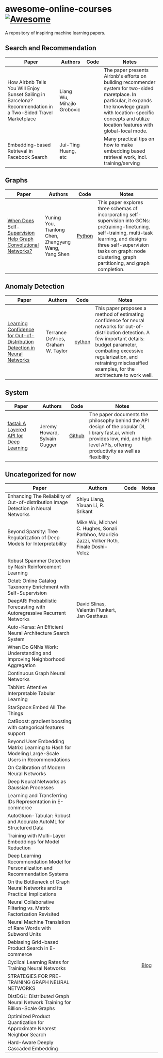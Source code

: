 # awesome-online-courses [![Awesome](https://awesome.re/badge.svg)](https://awesome.re)

A repository of inspiring machine learning papers.

## Search and Recommendation
| Paper | Authors | Code | Notes |
| --- | --- | --- | --- |
|How Airbnb Tells You Will Enjoy Sunset Sailing in Barcelona? Recommendation in a Two-Sided Travel Marketplace|Liang Wu, Mihajlo Grobovic | | The paper presents Airbnb's efforts on building recommender system for two-sided maretplace. In particular, it expands the knowlege graph with location-specific concepts and utilize location features with global-local mode. |
|Embedding-based Retrieval in Facebook Search| Jui-Ting Huang, etc| | Many practical tips on how to make embedding based retrieval work, incl. training/serving|
## Graphs
| Paper | Authors | Code | Notes |
| --- | --- | --- | --- |
|[When Does Self-Supervision Help Graph Convolutional Networks?](https://arxiv.org/abs/2006.09136)|Yuning You, Tianlong Chen, Zhangyang Wang, Yang Shen|[Python](https://github.com/Shen-Lab/SS-GCNs)| This paper explores three schemas of incorporating self-supervision into GCNs: pretraining+finetuning, self-training, multi-task learning, and designs three self-supervision tasks on graph: node clustering, graph partitioning, and graph completion.|

## Anomaly Detection
| Paper | Authors | Code | Notes |
| --- | --- | --- | --- |
|[Learning Confidence for Out-of-Distribution Detection in Neural Networks](https://arxiv.org/abs/1802.04865)|Terrance DeVries, Graham W. Taylor| [python](https://github.com/uoguelph-mlrg/confidence_estimation) | This paper proposes a method of estimating confidence for neural networks for out-of-distribution detection. A few important details: budget parameter, combating excessive regularization, and retraining misclassified examples, for the architecture to work well.|

## System
| Paper | Authors | Code | Notes |
| --- | --- | --- | --- |
|[fastai: A Layered API for Deep Learning](https://arxiv.org/abs/2002.04688)|Jeremy Howard, Sylvain Gugger|[Github](https://github.com/fastai/fastai) | The paper documents the philosophy behind the API design of the popular DL library fast.ai, which provides low, mid, and high level APIs, offering productivity as well as flexibility |

## Uncategorized for now
| Paper | Authors | Code | Notes |
| --- | --- | --- | --- |
|Enhancing The Reliability of Out-of-distribution Image Detection in Neural Networks|Shiyu Liang, Yixuan Li, R. Srikant| | |
|Beyond Sparsity: Tree Regularization of Deep Models for Interpretability| Mike Wu, Michael C. Hughes, Sonali Parbhoo, Maurizio Zazzi, Volker Roth, Finale Doshi-Velez| | |
|Robust Spammer Detection by Nash Reinforcement Learning| | | |
|Octet: Online Catalog Taxonomy Enrichment with Self-Supervision| | | |
|DeepAR: Probabilistic Forecasting with Autoregressive Recurrent Networks| David Slinas, Valentin Flunkert, Jan Gasthaus| | |Accelerating Large-Scale Inference with Anisotropic Vector Quantization| | | [Google Blog](https://ai.googleblog.com/2020/07/announcing-scann-efficient-vector.html)|
|Auto-Keras: An Efficient Neural Architecture Search System| | | |
|When Do GNNs Work: Understanding and Improving Neighborhood Aggregation| | | |
|Continuous Graph Neural Networks| | | |
|TabNet: Attentive Interpretable Tabular Learning| | | |
|StarSpace:Embed All The Things| | | |
|CatBoost: gradient boosting with categorical features support| | | |
|Beyond User Embedding Matrix: Learning to Hash for Modeling Large-Scale Users in Recommendations
|On Calibration of Modern Neural Networks| | | |
|Deep Neural Networks as Gaussian Processes| | | |
|Learning and Transferring IDs Representation in E-commerce| | | |
|AutoGluon-Tabular: Robust and Accurate AutoML for Structured Data| | | |
|Training with Multi-Layer Embeddings for Model Reduction| | | |
|Deep Learning Recommendation Model for Personalization and Recommendation Systems| | | |
|On the Bottleneck of Graph Neural Networks and its Practical Implications| | | |
|Neural Collaborative Filtering vs. Matrix Factorization Revisited| | | |
|Neural Machine Translation of Rare Words with Subword Units| | | |
|Debiasing Grid-based Product Search in E-commerce| | | |
|Cyclical Learning Rates for Training Neural Networks| | |[Blog](https://sgugger.github.io/how-do-you-find-a-good-learning-rate.html#how-do-you-find-a-good-learning-rate) |
|STRATEGIES FOR PRE-TRAINING GRAPH NEURAL NETWORKS| | | |
|DistDGL: Distributed Graph Neural Network Training for Billion-Scale Graphs| | | |
|Optimized Product Quantization for Approximate Nearest Neighbor Search| | | |
|Hard-Aware Deeply Cascaded Embedding| | | |
